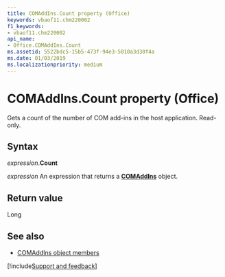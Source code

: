 ```yaml
---
title: COMAddIns.Count property (Office)
keywords: vbaof11.chm220002
f1_keywords:
- vbaof11.chm220002
api_name:
- Office.COMAddIns.Count
ms.assetid: 5522bdc5-15b5-473f-94e3-5010a3d30f4a
ms.date: 01/03/2019
ms.localizationpriority: medium
---
```



# COMAddIns.Count property (Office)

Gets a count of the number of COM add-ins in the host application. Read-only.


## Syntax

_expression_.**Count**

_expression_ An expression that returns a **[COMAddIns](Office.COMAddIns.md)** object.


## Return value

Long


## See also

- [COMAddIns object members](overview/Library-Reference/comaddins-members-office.md)

[!include[Support and feedback](~/includes/feedback-boilerplate.md)]